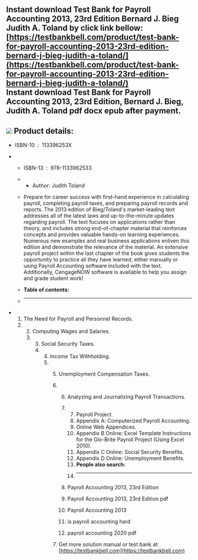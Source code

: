 Instant download **Test Bank for Payroll Accounting 2013, 23rd Edition Bernard J. Bieg Judith A. Toland** by click link bellow:  
[https://testbankbell.com/product/test-bank-for-payroll-accounting-2013-23rd-edition-bernard-j-bieg-judith-a-toland/](https://testbankbell.com/product/test-bank-for-payroll-accounting-2013-23rd-edition-bernard-j-bieg-judith-a-toland/)  
**Instant download Test Bank for Payroll Accounting 2013, 23rd Edition, Bernard J. Bieg, Judith A. Toland pdf docx epub after payment.**
----------------------------------------------------------------------------------------------------------------------------------------


![](https://testbankbell.com/wp-content/uploads/2023/05/9781133962533-TB.jpg)
**Product details:**
--------------------


* ISBN-10 ‏ : ‎ 113396253X
* * ISBN-13 ‏ : ‎ 978-1133962533
  * * Author: Judith Toland
   
  * Prepare for career success with first-hand experience in calculating payroll, completing payroll taxes, and preparing payroll records and reports. The 2013 edition of Bieg/Toland's market-leading text addresses all of the latest laws and up-to-the-minute updates regarding payroll. The text focuses on applications rather than theory, and includes strong end-of-chapter material that reinforces concepts and provides valuable hands-on learning experiences. Numerous new examples and real business applications enliven this edition and demonstrate the relevance of the material. An extensive payroll project within the last chapter of the book gives students the opportunity to practice all they have learned, either manually or using Payroll Accounting software included with the text. Additionally, CengageNOW software is available to help you assign and grade student work!
  * **Table of contents:**
  * ----------------------
 
* 1. The Need for Payroll and Personnel Records.
  2.  2. Computing Wages and Salaries.
      3.  3. Social Security Taxes.
          4.  4. Income Tax Withholding.
              5.  5. Unemployment Compensation Taxes.
                  6.  6. Analyzing and Journalizing Payroll Transactions.
                      7.  7. Payroll Project.
                          8.  Appendix A: Computerized Payroll Accounting.
                          9.   Online Web Appendices.
                          10.    Appendix B Online: Excel Template Instructions for the Glo-Brite Payroll Project (Using Excel 2010).
                          11. Appendix C Online: Social Security Benefits.
                          12.  Appendix D Online: Unemployment Benefits.
                          13.  **People also search:**
                          14.  -----------------------
                        
                      8.  Payroll Accounting 2013, 23rd Edition
                    
                      9.  Payroll Accounting 2013, 23rd Edition pdf
                    
                      10.  Payroll Accounting 2013
                    
                      11.  is payroll accounting hard
                    
                      12.  payroll accounting 2020 pdf
                    
                  7.   Get more solution manual or test bank at: [https://testbankbell.com](https://testbankbell.com)
